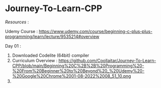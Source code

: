 # Journey-To-Learn-CPP

_Resources_ : 

Udemy Course : https://www.udemy.com/course/beginning-c-plus-plus-programming/learn/lecture/9535214#overview

Day 01 :

1) Downloaded Codelite (64bit) compiler 
2) Curriculum Overview : https://github.com/Coollaitar/Journey-To-Learn-CPP/blob/main/Beginning%20C%2B%2B%20Programming%20-%20From%20Beginner%20to%20Beyond%20_%20Udemy%20-%20Google%20Chrome%2001-08-2022%2008_51_10.png
3) 

